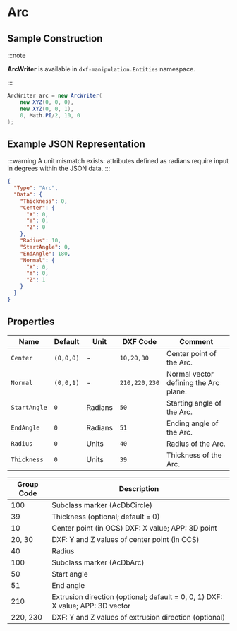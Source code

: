 # Arc

## Sample Construction

:::note

**ArcWriter** is available in `dxf-manipulation.Entities` namespace.

:::

```csharp
ArcWriter arc = new ArcWriter(
    new XYZ(0, 0, 0),
    new XYZ(0, 0, 1),
    0, Math.PI/2, 10, 0
);
```

## Example JSON Representation

:::warning
A unit mismatch exists: attributes defined as radians require input in degrees within the JSON data.
:::

```json
{
  "Type": "Arc",
  "Data": {
    "Thickness": 0,
    "Center": {
      "X": 0,
      "Y": 0,
      "Z": 0
    },
    "Radius": 10,
    "StartAngle": 0,
    "EndAngle": 180,
    "Normal": {
      "X": 0,
      "Y": 0,
      "Z": 1
    }
  }
}
```

## Properties

| Name         | Default   | Unit    | DXF Code      | Comment                               |
| ------------ | --------- | ------- | ------------- | ------------------------------------- |
| `Center`     | `(0,0,0)` | -       | `10,20,30`    | Center point of the Arc.              |
| `Normal`     | `(0,0,1)` | -       | `210,220,230` | Normal vector defining the Arc plane. |
| `StartAngle` | `0`       | Radians | `50`          | Starting angle of the Arc.            |
| `EndAngle`   | `0`       | Radians | `51`          | Ending angle of the Arc.              |
| `Radius`     | `0`       | Units   | `40`          | Radius of the Arc.                    |
| `Thickness`  | `0`       | Units   | `39`          | Thickness of the Arc.                 |

| Group Code | Description                                                                    |
| ---------- | ------------------------------------------------------------------------------ |
| 100        | Subclass marker (AcDbCircle)                                                   |
| 39         | Thickness (optional; default = 0)                                              |
| 10         | Center point (in OCS) DXF: X value; APP: 3D point                              |
| 20, 30     | DXF: Y and Z values of center point (in OCS)                                   |
| 40         | Radius                                                                         |
| 100        | Subclass marker (AcDbArc)                                                      |
| 50         | Start angle                                                                    |
| 51         | End angle                                                                      |
| 210        | Extrusion direction (optional; default = 0, 0, 1) DXF: X value; APP: 3D vector |
| 220, 230   | DXF: Y and Z values of extrusion direction (optional)                          |
